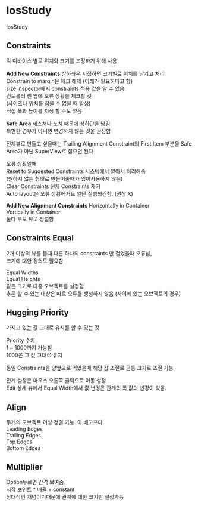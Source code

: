 # IosStudy
IosStudy

## Constraints
각 디바이스 별로 위치와 크기를 조정하기 위해 사용 

**Add New Constraints** 
상하좌우 지정하면 크기별로 위치를 남기고 처리        
Constrain to margin은 체크 해제 (이해가 필요하다고 함)          
size inspector에서 constraints 적용 값을 알 수 있음        
컨트롤러 씬 옆에 오류 상황을 체크할 것         
(사이즈나 위치를 잡을 수 없을 때 발생)         
직접 폭과 높이를 지정 할 수도 있음        

**Safe Area**
제스쳐나 노치 때문에 상하단을 남김        
특별한 경우가 아니면 변경하지 않는 것을 권장함        

전체뷰로 만들고 싶을때는 Trailing Alignment Constraint의 First Item 부분을 Safe Area가 아닌 SuperView로 잡으면 된다        

오류 상황일때        
Reset to Suggested Constraints 시스템에서 알아서 처리해줌        
(원하지 않는 형태로 만들어줄때가 있어사용하지 않음)        
Clear Constraints 전체 Constraints 제거        
Auto layout은 오류 상황에서도 일단 실행되긴함. (권장 X)        

**Add New Alignment Constraints**
Horizontally in Container        
Vertically in Container         
둘다 부모 뷰로 정렬함        

## Constraints Equal
2개 이상의 뷰를 둘때 다른 하나의 constraints 만 걸었을때 오류남,        
크기에 대한 정의도 필요함        

Equal Widths        
Equal Heights        
같은 크기로 다중 오브젝트를 설정함        
추론 할 수 있는 대상은 따로 오류를 생성하지 않음 (사이에 있는 오브젝트의 경우)     

## Hugging Priority        
가지고 있는 값 그대로 유지를 할 수 있는 것        
        
Priority 수치        
1 ~ 1000까지 가능함        
1000은 그 값 그대로 유지        
        
동일 Constraints을 양옆으로 먹었을때 해당 값 조절로 균등 크기로 조절 가능        

관계 설정은 마우스 오른쪽 클릭으로 이동 설정        
Edit 상세 뷰에서 Equal Width에서 값 변경은 관계의 폭 값의 변경이 있음.         

## Align        
두개의 오브젝트 이상 정렬 가능. 아 배고프다        
Leading Edges        
Trailing Edges        
Top Edges        
Bottom Edges        

## Multiplier        
Option누르면 간격 보여줌        
시작 포인트 * 배율 + constant        
상대적인 개념이기때문에 관계에 대한 크기만 설정가능        

